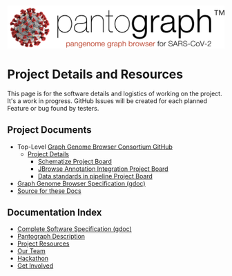 ![](img/pantograph.png)

# Project Details and Resources

This page is for the software details and logistics of working on the project. It's a work in progress. GitHub Issues will be created for each planned Feature or bug found by testers.

## Project Documents
* Top-Level [Graph Genome Browser Consortium GitHub](https://github.com/graph-genome)
    * [Project Details](https://github.com/orgs/graph-genome/projects)
        * [Schematize Project Board](https://github.com/orgs/graph-genome/projects/3)
        * [JBrowse Annotation Integration Project Board](https://github.com/orgs/graph-genome/projects/2)
        * [Data standards in pipeline Project Board](https://github.com/orgs/graph-genome/projects/1)
* [Graph Genome Browser Specification (gdoc)](https://docs.google.com/document/d/1NEYkRS6Ux1w_v0Soe74FeOAMOxGHOzDun00LdjMi-74)
* [Source for these Docs](https://github.com/graph-genome/graph-genome.github.io)


## Documentation Index
* [Complete Software Specification (gdoc)](https://docs.google.com/document/d/1NEYkRS6Ux1w_v0Soe74FeOAMOxGHOzDun00LdjMi-74/edit?usp=sharing)
* [Pantograph Description](pantograph.html)
* [Project Resources](project.html)
* [Our Team](https://docs.google.com/document/d/19SHq1P6aWBLKxJbMytW-qZEabWLtYVhoBU09C0uZlV8/edit?usp=sharing)
* [Hackathon](hackathon.html)
* [Get Involved](getinvolved.html)


